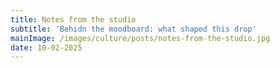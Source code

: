 ```yaml
---
title: Notes from the studio
subtitle: 'Behidn the moodboard: what shaped this drop'
mainImage: /images/culture/posts/notes-from-the-studio.jpg
date: 10-02-2025
---
```

